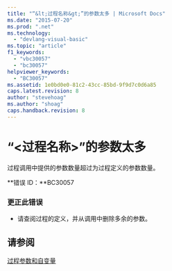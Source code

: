 ```yaml
---
title: "“&lt;过程名称&gt;”的参数太多 | Microsoft Docs"
ms.date: "2015-07-20"
ms.prod: ".net"
ms.technology: 
  - "devlang-visual-basic"
ms.topic: "article"
f1_keywords: 
  - "vbc30057"
  - "bc30057"
helpviewer_keywords: 
  - "BC30057"
ms.assetid: 1e0bd0e0-81c2-43cc-85bd-9f9d7c0d6a85
caps.latest.revision: 8
author: "stevehoag"
ms.author: "shoag"
caps.handback.revision: 8
---
```

# “&lt;过程名称&gt;”的参数太多
过程调用中提供的参数数量超过为过程定义的参数数量。  
  
 **错误 ID：**BC30057  
  
### 更正此错误  
  
-   请查阅过程的定义，并从调用中删除多余的参数。  
  
## 请参阅  
 [过程参数和自变量](../../visual-basic/programming-guide/language-features/procedures/procedure-parameters-and-arguments.md)